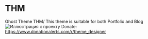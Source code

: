 # THM
Ghost Theme THM/ This theme is suitable for both Portfolio and Blog
![Иллюстрация к проекту](https://github.com/theme-designer/THM/blob/main/thm_preview.png)
Donate: https://www.donationalerts.com/r/theme_designer
